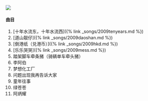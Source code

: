 
<img src="{{site.cdn}}/assets/imgs/county2009.jpg">

#### 曲目

1. [十年水流东，十年水流西]({% link _songs/2009tenyears.md %})
2. [道山靓仔]({% link _songs/2009daoshan.md %})
3. [倒港纸（兑港币）]({% link _songs/2009hkd.md %})
4. [乐乐哭哭]({% link _songs/2009mess.md %})
5. 踏架脚车牵条猪（骑辆单车牵头猪）
6. 李阿伯
7. 梦想化工厂
8. 问题出现我再告诉大家
9. 童年往事
10. 绿苍苍
11. 阿炳耀
